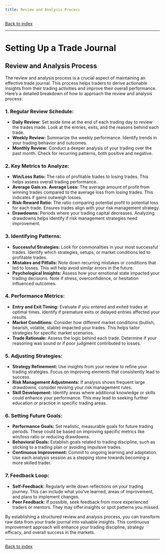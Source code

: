 ```yaml
---
title: Review and Analysis Process
---
```


[Back to index](index.html)

---
# Setting Up a Trade Journal
## Review and Analysis Process

The review and analysis process is a crucial aspect of maintaining an effective trade journal. This process helps traders to derive actionable insights from their trading activities and improve their overall performance. Here’s a detailed breakdown of how to approach the review and analysis process:

### **1. Regular Review Schedule:**

- **Daily Review:** Set aside time at the end of each trading day to review the trades made. Look at the entries, exits, and the reasons behind each trade.
- **Weekly Review:** Summarize the weekly performance. Identify trends in your trading behavior and outcomes.
- **Monthly Review:** Conduct a deeper analysis of your trading over the past month. Check for recurring patterns, both positive and negative.

### **2. Key Metrics to Analyze:**

- **Win/Loss Ratio:** The ratio of profitable trades to losing trades. This helps assess overall trading performance.
- **Average Gain vs. Average Loss:** The average amount of profit from winning trades compared to the average loss from losing trades. This indicates if gains outweigh losses.
- **Risk-Reward Ratio:** The ratio comparing potential profit to potential loss for each trade. Ensures trades align with your risk management strategy.
- **Drawdowns:** Periods where your trading capital decreases. Analyzing drawdowns helps identify if risk management strategies need improvement.

### **3. Identifying Patterns:**

- **Successful Strategies:** Look for commonalities in your most successful trades. Identify which strategies, setups, or market conditions led to profitable trades.
- **Mistakes and Pitfalls:** Note down recurring mistakes or conditions that led to losses. This will help avoid similar errors in the future.
- **Psychological Insights:** Assess how your emotional state impacted your trading decisions. Note if stress, overconfidence, or hesitation influenced outcomes.

### **4. Performance Metrics:**

- **Entry and Exit Timing:** Evaluate if you entered and exited trades at optimal times. Identify if premature exits or delayed entries affected your results.
- **Market Conditions:** Consider how different market conditions (bullish, bearish, volatile, stable) impacted your trades. This helps tailor strategies for specific market scenarios.
- **Trade Rationale:** Assess the logic behind each trade. Determine if your reasoning was sound or if poor judgment contributed to losses.

### **5. Adjusting Strategies:**

- **Strategy Refinement:** Use insights from your review to refine your trading strategies. Focus on improving elements that consistently lead to success.
- **Risk Management Adjustments:** If analysis shows frequent large drawdowns, consider revising your risk management rules.
- **Skill Development:** Identify areas where additional knowledge or skills could enhance your performance. This may lead to seeking further education or practice in specific trading areas.

### **6. Setting Future Goals:**

- **Performance Goals:** Set realistic, measurable goals for future trading periods. These could be based on improving specific metrics like win/loss ratio or reducing drawdowns.
- **Behavioral Goals:** Establish goals related to trading discipline, such as sticking to a trading plan or avoiding impulsive trades.
- **Continuous Improvement:** Commit to ongoing learning and adaptation. Use each analysis session as a stepping stone towards becoming a more skilled trader.

### **7. Feedback Loop:**

- **Self-Feedback:** Regularly write down reflections on your trading journey. This can include what you've learned, areas of improvement, and plans to implement changes.
- **Peer Feedback:** If possible, seek feedback from more experienced traders or mentors. They may offer insights or spot patterns you missed.

By establishing a structured review and analysis process, you can transform raw data from your trade journal into valuable insights. This continuous improvement approach will enhance your trading discipline, strategy efficacy, and overall success in the markets.

---
[Back to index](index.html)
